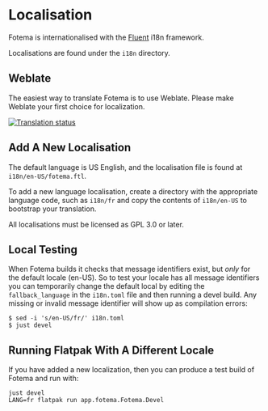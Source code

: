 <!--
SPDX-FileCopyrightText: © 2024 David Bliss

SPDX-License-Identifier: GFDL-1.3-or-later
-->
# Localisation

Fotema is internationalised with the [Fluent](https://projectfluent.org/)
i18n framework.

Localisations are found under the `i18n` directory.

## Weblate

The easiest way to translate Fotema is to use Weblate. Please make Weblate your first choice for localization.

[![Translation status](https://hosted.weblate.org/widget/fotema/app/svg-badge.svg)](https://hosted.weblate.org/engage/fotema/)

## Add A New Localisation

The default language is US English, and the localisation file is found at
`i18n/en-US/fotema.ftl`.

To add a new language localisation, create a directory with the appropriate
language code, such as `i18n/fr` and copy the contents of `i18n/en-US` to
bootstrap your translation.

All localisations must be licensed as GPL 3.0 or later.

## Local Testing

When Fotema builds it checks that message identifiers exist, but _only_
for the default locale (en-US). So to test your locale has all message
identifiers you can temporarily change the default local by editing the
`fallback_language` in the `i18n.toml` file and then running a devel build.
Any missing or invalid message identifier will show up as compilation errors:

```shell
$ sed -i 's/en-US/fr/' i18n.toml
$ just devel
```

## Running Flatpak With A Different Locale

If you have added a new localization, then you can produce a test build
of Fotema and run with:

```shell
just devel
LANG=fr flatpak run app.fotema.Fotema.Devel
```

